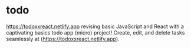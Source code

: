 # todo
https://todoxxreact.netlify.app
revising basic JavaScript and React with a captivating basics todo app (micro) project!
Create, edit, and delete tasks seamlessly at (https://todoxxreact.netlify.app). 

